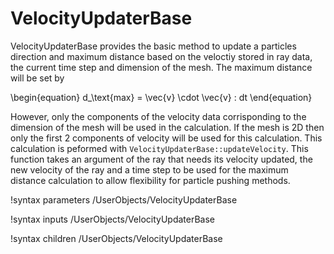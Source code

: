 # VelocityUpdaterBase

VelocityUpdaterBase provides the basic method to update a particles direction and maximum distance based on the veloctiy stored in ray data, the current time step and dimension of the mesh. The maximum distance will be set by

\begin{equation}
  d_\text{max} = \vec{v} \cdot \vec{v} \: dt
\end{equation}

However, only the components of the velocity data corrisponding to the dimension of the mesh will be used in the calculation. If the mesh is 2D then only the first 2 components of velocity will be used for this calculation. This calculation is peformed with `VelocityUpdaterBase::updateVelocity`. This function takes an argument of the ray that needs its velocity updated, the new velocity of the ray and a time step to be used for the maximum distance calculation to allow flexibility for particle pushing methods.

!syntax parameters /UserObjects/VelocityUpdaterBase

!syntax inputs /UserObjects/VelocityUpdaterBase

!syntax children /UserObjects/VelocityUpdaterBase
